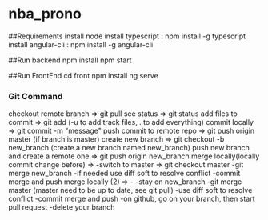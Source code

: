 # nba_prono

##Requirements
install node
install typescript : npm install -g typescript
install angular-cli : npm install -g angular-cli

##Run backend
npm install
npm start


##Run FrontEnd 
cd front 
npm install
ng serve

### Git Command

checkout remote branch => git pull
see status => git status
add files to commit => git add (-u to add track files, . to add everything)
commit locally => git commit -m "message"
push commit to remote repo => git push origin master (if branch is master)
create new branch => git checkout -b new_branch (create a new branch named new_branch)
push new branch and create a remote one => git push origin new_branch
merge locally(locally commit change before) => 
    -switch to master => git checkout master
    -git merge new_branch
    -if needed use diff soft to resolve conflict
    -commit merge and push
merge locally (2) =>
    -
    -stay on new_branch
    -git merge master (master need to be up to date, see git pull)
    -use diff soft to resolve conflict
    -commit merge and push
    -on github, go on your branch, then start pull request
    -delete your branch


